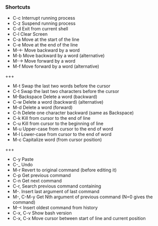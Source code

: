### Shortcuts

- C-c 	Interrupt running process
- C-z 	Suspend running process
- C-d 	Exit from current shell
- C-l 	Clear Screen
- C-a 	Move at the start of the line
- C-e 	Move at the end of the line
- M-← 	Move backward by a word
- M-b 	Move backward by a word (alternative)
- M-→ 	Move forward by a word
- M-f 	Move forward by a word (alternative)

+++

- M-t 	Swap the last two words before the cursor
- C-t 	Swap the last two characters before the cursor
- M-Backspace 	Delete a word (backward)
- C-w 	Delete a word (backward) (alternative)
- M-d 	Delete a word (forward)
- C-h 	Delete one character backward (same as Backspace)
- C-k 	Kill from cursor to the end of line
- C-u 	Kill from cursor to the beginning of line
- M-u 	Upper-case from cursor to the end of word
- M-l 	Lower-case from cursor to the end of word
- M-c 	Capitalize word (from cursor position)

+++

- C-y 	Paste
- C-_ 	Undo
- M-r 	Revert to original command (before editing it)
- C-p 	Get previous command
- C-n 	Get next command
- C-r, <pattern> 	Search previous command containing <pattern>
- M-. 	Insert last argument of last command
- M-<N>, C-M-y 	Get Nth argument of previous command (N=0 gives the command)
- M-< 	Insert oldest command from history
- C-x, C-v 	Show bash version
- C-x, C-x 	Move cursor between start of line and current position
